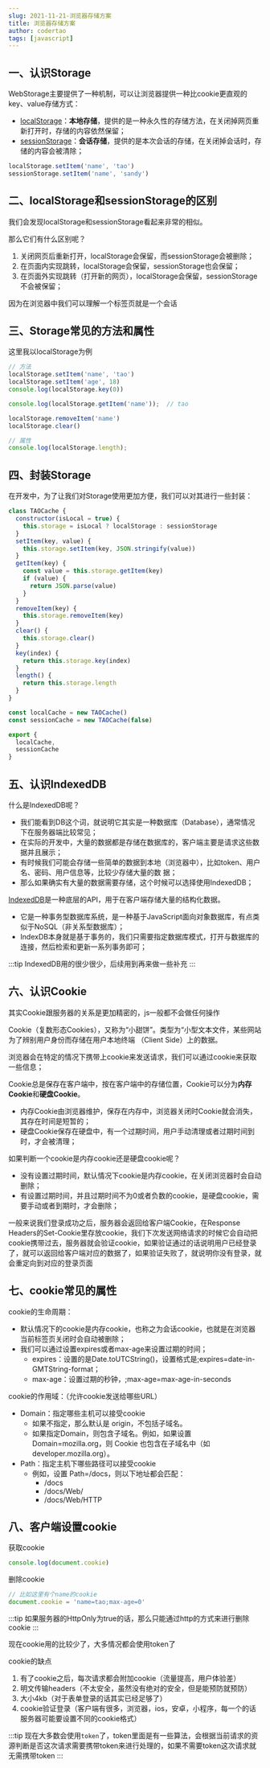 ```yaml
---
slug: 2021-11-21-浏览器存储方案
title: 浏览器存储方案
author: codertao
tags: [javascript]
---
```


<!-- truncate -->

## 一、认识Storage

WebStorage主要提供了一种机制，可以让浏览器提供一种比cookie更直观的key、value存储方式：
- [localStorage](https://gitee.com/itsandy/picgo-img/raw/master/JavaScript/localStorage.png)：**本地存储**，提供的是一种永久性的存储方法，在关闭掉网页重新打开时，存储的内容依然保留；
- [sessionStorage](https://gitee.com/itsandy/picgo-img/raw/master/JavaScript/sessionStorage.png)：**会话存储**，提供的是本次会话的存储，在关闭掉会话时，存储的内容会被清除；

```js
localStorage.setItem('name', 'tao')
sessionStorage.setItem('name', 'sandy')
```

## 二、localStorage和sessionStorage的区别

我们会发现localStorage和sessionStorage看起来非常的相似。

那么它们有什么区别呢？
1.  关闭网页后重新打开，localStorage会保留，而sessionStorage会被删除；
2.  在页面内实现跳转，localStorage会保留，sessionStorage也会保留；
3.  在页面外实现跳转（打开新的网页），localStorage会保留，sessionStorage不会被保留；

因为在浏览器中我们可以理解一个标签页就是一个会话

## 三、Storage常见的方法和属性

这里我以localStorage为例

```js
// 方法
localStorage.setItem('name', 'tao')
localStorage.setItem('age', 18)
console.log(localStorage.key(0))

console.log(localStorage.getItem('name'));  // tao

localStorage.removeItem('name')
localStorage.clear()

// 属性
console.log(localStorage.length);
```
## 四、封装Storage

在开发中，为了让我们对Storage使用更加方便，我们可以对其进行一些封装：

```js
class TAOCache {
  constructor(isLocal = true) {
    this.storage = isLocal ? localStorage : sessionStorage
  }
  setItem(key, value) {
    this.storage.setItem(key, JSON.stringify(value))
  }
  getItem(key) {
    const value = this.storage.getItem(key)
    if (value) {
      return JSON.parse(value)
    }
  }
  removeItem(key) {
    this.storage.removeItem(key)
  }
  clear() {
    this.storage.clear()
  }
  key(index) {
    return this.storage.key(index)
  }
  length() {
    return this.storage.length
  }
}

const localCache = new TAOCache()
const sessionCache = new TAOCache(false)

export {
  localCache,
  sessionCache
}
```

## 五、认识IndexedDB

什么是IndexedDB呢？
- 我们能看到DB这个词，就说明它其实是一种数据库（Database），通常情况下在服务器端比较常见；
- 在实际的开发中，大量的数据都是存储在数据库的，客户端主要是请求这些数据并且展示；
- 有时候我们可能会存储一些简单的数据到本地（浏览器中），比如token、用户名、密码、用户信息等，比较少存储大量的数
据；
- 那么如果确实有大量的数据需要存储，这个时候可以选择使用IndexedDB；

[IndexedDB](https://developer.mozilla.org/zh-CN/docs/Web/API/IndexedDB_API)是一种底层的API，用于在客户端存储大量的结构化数据。
- 它是一种事务型数据库系统，是一种基于JavaScript面向对象数据库，有点类似于NoSQL（非关系型数据库）；
- IndexDB本身就是基于事务的，我们只需要指定数据库模式，打开与数据库的连接，然后检索和更新一系列事务即可；

:::tip
IndexedDB用的很少很少，后续用到再来做一些补充
:::
## 六、认识Cookie

其实Cookie跟服务器的关系是更加精密的，js一般都不会做任何操作

Cookie（复数形态Cookies），又称为“小甜饼”。类型为“小型文本文件，某些网站为了辨别用户身份而存储在用户本地终端
（Client Side）上的数据。

浏览器会在特定的情况下携带上cookie来发送请求，我们可以通过cookie来获取一些信息；

Cookie总是保存在客户端中，按在客户端中的存储位置，Cookie可以分为**内存Cookie**和**硬盘Cookie**。
- 内存Cookie由浏览器维护，保存在内存中，浏览器关闭时Cookie就会消失，其存在时间是短暂的；
- 硬盘Cookie保存在硬盘中，有一个过期时间，用户手动清理或者过期时间到时，才会被清理；

如果判断一个cookie是内存cookie还是硬盘cookie呢？
- 没有设置过期时间，默认情况下cookie是内存cookie，在关闭浏览器时会自动删除；
- 有设置过期时间，并且过期时间不为0或者负数的cookie，是硬盘cookie，需要手动或者到期时，才会删除；


一般来说我们登录成功之后，服务器会返回给客户端Cookie，在Response Headers的Set-Cookie里存放cookie，我们下次发送网络请求的时候它会自动把cookie携带过去，服务器就会验证cookie，如果验证通过的话说明用户已经登录了，就可以返回给客户端对应的数据了，如果验证失败了，就说明你没有登录，就会重定向到对应的登录页面

## 七、cookie常见的属性

cookie的生命周期：
- 默认情况下的cookie是内存cookie，也称之为会话cookie，也就是在浏览器当前标签页关闭时会自动被删除；
- 我们可以通过设置expires或者max-age来设置过期的时间；
    - expires：设置的是Date.toUTCString()，设置格式是;expires=date-in-GMTString-format；
    - max-age：设置过期的秒钟，;max-age=max-age-in-seconds

cookie的作用域：（允许cookie发送给哪些URL）
- Domain：指定哪些主机可以接受cookie
  - 如果不指定，那么默认是 origin，不包括子域名。
  - 如果指定Domain，则包含子域名。例如，如果设置 Domain=mozilla.org，则 Cookie 也包含在子域名中（如developer.mozilla.org）。
- Path：指定主机下哪些路径可以接受cookie
  - 例如，设置 Path=/docs，则以下地址都会匹配：
    - /docs
    - /docs/Web/
    - /docs/Web/HTTP

## 八、客户端设置cookie

获取cookie
```js
console.log(document.cookie)
```

删除cookie
```js
// 比如这里有个name的cookie
document.cookie = 'name=tao;max-age=0'
```
:::tip
如果服务器的HttpOnly为true的话，那么只能通过http的方式来进行删除cookie
:::

现在cookie用的比较少了，大多情况都会使用token了

cookie的缺点
1.  有了cookie之后，每次请求都会附加cookie（流量提高，用户体验差）
2.  明文传输headers（不太安全，虽然没有绝对的安全，但是能预防就预防）
3.  大小4kb（对于表单登录的话其实已经足够了）
4.  cookie验证登录（客户端有很多，浏览器，ios，安卓，小程序，每一个的话服务器可能要设置不同的cookie格式）
   

:::tip
现在大多数会使用`token`了，token里面是有一些算法，会根据当前请求的资源判断是否这次请求需要携带token来进行处理的，如果不需要token这次请求就无需携带token
:::
